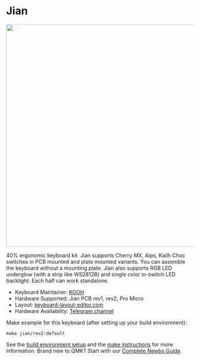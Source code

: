 # Jian

<img src="https://i.imgur.com/XUzcaWG.png" data-canonical-src="Jian" width="600"/>

40% ergonomic keyboard kit. Jian supports Cherry MX, Alps, Kailh Choc switches in PCB mounted and plate mounted variants.
You can assemble the keyboard without a mounting plate.
Jian also supports RGB LED underglow (with a strip like WS2812B) and single color in-switch LED backlight.
Each half can work standalone.

* Keyboard Maintainer: [KGOH](https://github.com/KGOH)
* Hardware Supported: Jian PCB rev1, rev2, Pro Micro
* Layout: [keyboard-layout-editor.com](http://www.keyboard-layout-editor.com/#/gists/4b6c2af67148f58ddd6c6b2976c4370f)
* Hardware Availability: [Telegram channel](https://t.me/KgOfHedgehogs)

Make example for this keyboard (after setting up your build environment):

    make jian/rev2:default

See the [build environment setup](https://docs.qmk.fm/#/getting_started_build_tools) and the [make instructions](https://docs.qmk.fm/#/getting_started_make_guide) for more information. Brand new to QMK? Start with our [Complete Newbs Guide](https://docs.qmk.fm/#/newbs).
